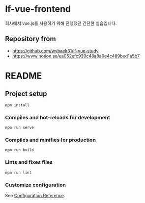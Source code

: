 # lf-vue-frontend

회사에서 vue.js를 사용하기 위해 진행했던 간단한 실습입니다.

## Repository from 
* https://github.com/wybaek31/lf-vue-study
* https://www.notion.so/ea052efc939c48a8a6e4c489bed1a5b7

# README

## Project setup
```
npm install
```

### Compiles and hot-reloads for development
```
npm run serve
```

### Compiles and minifies for production
```
npm run build
```

### Lints and fixes files
```
npm run lint
```

### Customize configuration
See [Configuration Reference](https://cli.vuejs.org/config/).
